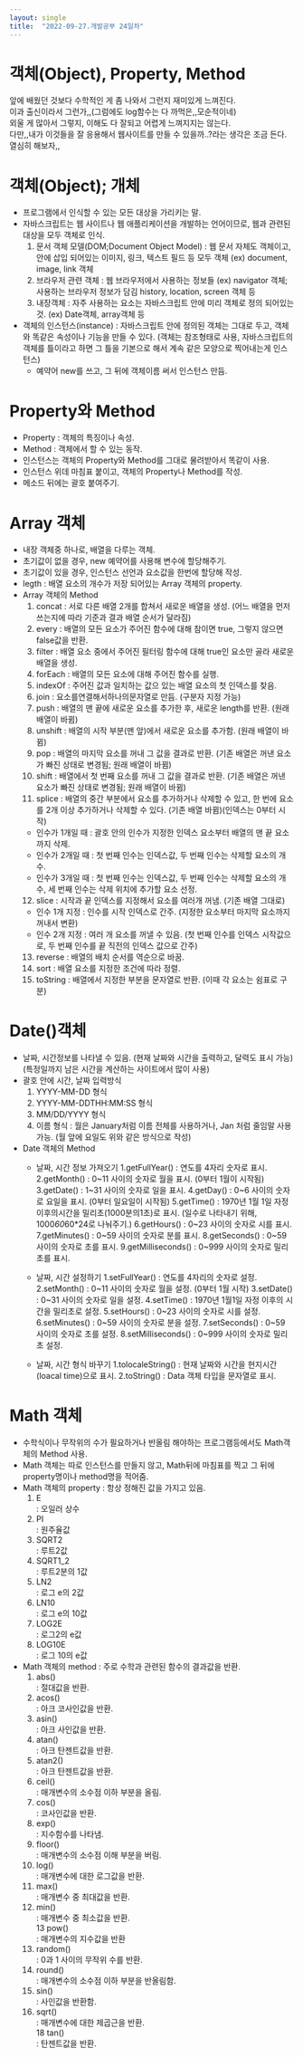 ```yaml
---
layout: single
title:  "2022-09-27.개발공부 24일차"
---
```

# 객체(Object), Property, Method
앞에 배웠던 것보다 수학적인 게 좀 나와서 그런지 재미있게 느껴진다. <br>
이과 출신이라서 그런가,,(그럼에도 log함수는 다 까먹은,,모순적이네) <br>
외울 게 많아서 그렇지, 이해도 다 잘되고 어렵게 느껴지지는 않는다. <br>
다만,,내가 이것들을 잘 응용해서 웹사이트를 만들 수 있을까..?라는 생각은 조금 든다. <br>
열심히 해보자,, <br>




# 객체(Object); 개체
  - 프로그램에서 인식할 수 있는 모든 대상을 가리키는 말.
  - 자바스크립트는 웹 사이트나 웹 애플리케이션을 개발하는 언어이므로, 웹과 관련된 대상을 모두 객체로 인식.
    1. 문서 객체 모델(DOM;Document Object Model)
      : 웹 문서 자체도 객체이고, 안에 삽입 되어있는 이미지, 링크, 텍스트 필드 등 모두 객체
        (ex) document, image, link 객체
    2. 브라우저 관련 객체
      : 웹 브라우저에서 사용하는 정보들
        (ex) navigator 객체;사용하는 브라우저 정보가 담김
             history, location, screen 객체 등
    3. 내장객체
      : 자주 사용하는 요소는 자바스크립트 안에 미리 객체로 정의 되어있는 것.
        (ex) Date객체, array객체 등
  - 객체의 인스턴스(instance)
   : 자바스크립트 안에 정의된 객체는 그대로 두고, 객체와 똑같은 속성이나 기능을 만들 수 있다.
    (객체는 참조형태로 사용,
     자바스크립트의 객체를 틀이라고 하면 그 틀을 기본으로 해서 계속 같은 모양으로 찍어내는게 인스턴스)
     - 예약어 new를 쓰고, 그 뒤에 객체이름 써서 인스턴스 만듬.



# Property와 Method
  - Property
   : 객체의 특징이나 속성.
  - Method
   : 객체에서 할 수 있는 동작.
  - 인스턴스는 객체의 Property와 Method를 그대로 물려받아서 똑같이 사용.
  - 인스턴스 위데 마침표 붙이고, 객체의 Property나 Method를 작성.
  - 메소드 뒤에는 괄호 붙여주기.




# Array 객체
  - 내장 객체중 하나로, 배열을 다루는 객체.
  - 초기값이 없을 경우, new 예약어를 사용해 변수에 할당해주기.
  - 초기값이 있을 경우, 인스턴스 선언과 요소값을 한번에 할당해 작성.
  - legth
   : 배열 요소의 개수가 저장 되어있는 Array 객체의 property.
  - Array 객체의 Method
    1. concat
      : 서로 다른 배열 2개를 합쳐서 새로운 배열을 생성.
        (어느 배열을 먼저 쓰는지에 따라 기준과 결과 배열 순서가 달라짐)
    2. every
      : 배열의 모든 요소가 주어진 함수에 대해 참이면 true, 그렇지 않으면 false값을 반환.
    3. filter
      : 배열 요소 중에서 주어진 필터링 함수에 대해 true인 요소만 골라 새로운 배열을 생성.
    4. forEach
      : 배열의 모든 요소에 대해 주어진 함수를 실행.
    5. indexOf
      : 주어진 값과 일치하는 값으 있는 배열 요소의 첫 인덱스를 찾음.
    6. join
      : 요소를연결해서하나의문자열로 만듬. (구분자 지정 가능)
    7. push
      : 배열의 맨 끝에 새로운 요소를 추가한 후, 새로운 length를 반환.
       (원래 배열이 바뀜)
    8. unshift
      : 배열의 시작 부분(맨 앞)에서 새로운 요소를 추가함.
       (원래 배열이 바뀜)
    9. pop
      : 배열의 마지막 요소를 꺼내 그 값을 결과로 반환.
       (기존 배열은 꺼낸 요소가 빠진 상태로 변경됨; 원래 배열이 바뀜)
    10. shift
      : 배열에서 첫 번째 요소를 꺼내 그 값을 결과로 반환.
       (기존 배열은 꺼낸 요소가 빠진 상태로 변경됨; 원래 배열이 바뀜)
    11. splice
      : 배열의 중간 부분에서 요소를 추가하거나 삭제할 수 있고, 한 번에 요소를 2개 이상 추가하거나 삭제할 수 있다.
       (기존 배열 바뀜)(인덱스는 0부터 시작)
       - 인수가 1개일 때
        : 괄호 안의 인수가 지정한 인덱스 요소부터 배열의 맨 끝 요소까지 삭제.
       - 인수가 2개일 때
        : 첫 번째 인수는 인덱스값, 두 번째 인수는 삭제할 요소의 개수.
       - 인수가 3개일 때
        : 첫 번째 인수는 인덱스값, 두 번째 인수는 삭제할 요소의 개수, 세 번째 인수는 삭제 위치에 추가할 요소 선정.
    12. slice
      : 시작과 끝 인덱스를 지정해서 요소를 여러개 꺼냄.
       (기존 배열 그대로)
       - 인수 1개 지정
        : 인수를 시작 인덱스로 간주.
         (지정한 요소부터 마지막 요소까지 꺼내서 변환)
       - 인수 2개 지정
        : 여러 개 요소를 꺼낼 수 있음.
         (첫 번째 인수를 인덱스 시작값으로, 두 번째 인수를 끝 직전의 인덱스 값으로 간주)
    13. reverse
      : 배열의 배치 순서를 역순으로 바꿈.
    14. sort
      : 배열 요소를 지정한 조건에 따라 정렬.
    15. toString
      : 배열에서 지정한 부분을 문자열로 반환. (이때 각 요소는 쉼표로 구분)




# Date()객체
  - 날짜, 시간정보를 나타낼 수 있음.
    (현재 날짜와 시간을 출력하고, 달력도 표시 가능)
    (특정일까지 남은 시간을 계산하는 사이트에서 많이 사용)
  - 괄호 안에 시간, 날짜 입력방식
    1. YYYY-MM-DD 형식
    2. YYYY-MM-DDTHH:MM:SS 형식
    3. MM/DD/YYYY 형식
    4. 이름 형식
      : 월은 January처럼 이름 전체를 사용하거나, Jan 처럼 줄임말 사용 가능.
       (월 앞에 요일도 위와 같은 방식으로 작성)
  - Date 객체의 Method
    - 날짜, 시간 정보 가져오기
      1.getFullYear()
       : 연도를 4자리 숫자로 표시.
      2.getMonth()
       : 0~11 사이의 숫자로 월을 표시. (0부터 1월이 시작됨)
      3.getDate()
       : 1~31 사이의 숫자로 일을 표시.
      4.getDay()
       : 0~6 사이의 숫자로 요일을 표시. (0부터 일요일이 시작됨)
      5.getTime()
       : 1970년 1월 1일 자정 이후의시간을 밀리초(1000분의1초)로 표시.
        (일수로 나타내기 위해, 1000*60*60*24로 나눠주기.)
      6.getHours()
       : 0~23 사이의 숫자로 시를 표시.
      7.getMinutes()
       : 0~59 사이의 숫자로 분를 표시.
      8.getSeconds()
       : 0~59 사이의 숫자로 초를 표시.
      9.getMilliseconds()
       : 0~999 사이의 숫자로 밀리초를 표시.
    
    - 날짜, 시간 설정하기
      1.setFullYear()
       : 연도를 4자리의 숫자로 설정.  
      2.setMonth()
       : 0~11 사이의 숫자로 월을 설정. (0부터 1월 시작)
      3.setDate()
       : 0~31 사이의 숫자로 일을 설정.
      4.setTime()
       : 1970년 1월1일 자정 이후의 시간을 밀리초로 설정.
      5.setHours()
       : 0~23 사이의 숫자로 시를 설정.
      6.setMinutes()
       : 0~59 사이의 숫자로 분을 설정.
      7.setSeconds()
       : 0~59 사이의 숫자로 초를 설정.
      8.setMilliseconds()
       : 0~999 사이의 숫자로 밀리초 설정.
    - 날짜, 시간 형식 바꾸기
      1.tolocaleString()
       : 현재 날짜와 시간을 현지시간(loacal time)으로 표시.
      2.toString()
       : Data 객체 타입을 문자열로 표시.




# Math 객체
  - 수학식이나 무작위의 수가 필요하거나 반올림 해야하는 프로그램등에서도 Math객체의 Method 사용.
  - Math 객체는 따로 인스턴스를 만들지 않고, Math뒤에 마침표를 찍고 그 뒤에 property명이나 method명을 적어줌.
  - Math 객체의 property
   : 항상 정해진 값을 가지고 있음. <br>
     1. E <br>
      : 오일러 상수 <br>
     2. PI  <br>
      : 원주율값
     3. SQRT2 <br>
      : 루트2값
     4. SQRT1_2 <br>
      : 루트2분의 1값 <br>
     5. LN2 <br>
      : 로그 e의 2값 <br>
     6. LN10 <br>
      : 로그 e의 10값 <br>
     7. LOG2E <br>
      : 로그2의 e값 <br>
     8. LOG10E <br>
      : 로그 10의 e값 <br>
  - Math 객체의 method
   : 주로 수학과 관련된 함수의 결과값을 반환.
    1. abs()  <br>
      : 절대값을 반환. <br>
    2. acos()  <br>
      : 아크 코사인값을 반환. <br>
    3. asin()  <br>
      : 아크 사인값을 반환. <br>
    4. atan() <br>
      : 아크 탄젠트값을 반환. <br>
    5. atan2() <br>
      : 아크 탄젠트값을 반환. <br>
    6. ceil() <br>
      : 매개변수의 소수점 이하 부분을 올림. <br>
    7. cos() <br>
      : 코사인값을 반환. <br>
    8. exp() <br>
      : 지수함수를 나타냄. <br>
    9. floor() <br>
      : 매개변수의 소수점 이해 부분을 버림. <br>
    10. log() <br>
      : 매개변수에 대한 로그값을 반환. <br>
    11. max() <br>
      : 매개변수 중 최대값을 반환. <br>
    12. min() <br>
      : 매개변수 중 최소값을 반환. <br>
    13 pow() <br>
      : 매개변수의 지수값을 반환 <br>
    14. random() <br>
      : 0과 1 사이의 무작위 수를 반환. <br>
    15. round() <br>
      : 매개변수의 소수점 이하 부분을 반올림함. <br>
    16. sin() <br>
      : 사인값을 반환함. <br>
    17. sqrt() <br>
      : 매개변수에 대한 제곱근을 반환. <br>
    18 tan() <br>
      : 탄젠트값을 반환. <br>
      
